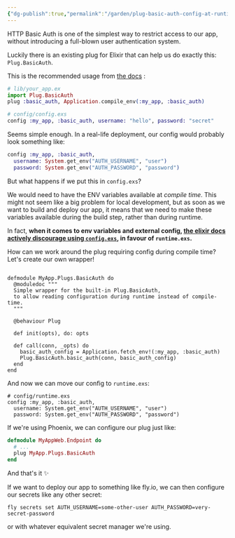 ```yaml
---
{"dg-publish":true,"permalink":"/garden/plug-basic-auth-config-at-runtime/","tags":["elixir","phoenix","plug","dev"],"created":"2025-06-01T10:53:11.542+01:00","updated":"2025-06-01T11:32:43.234+01:00"}
---
```


HTTP Basic Auth is one of the simplest way to restrict access to our app, without introducing a full-blown user authentication system.

Luckily there is an existing plug for Elixir that can help us do exactly this: `Plug.BasicAuth`.

This is the recommended usage from [the docs](https://hexdocs.pm/plug/Plug.BasicAuth.html) :
```elixir
# lib/your_app.ex
import Plug.BasicAuth
plug :basic_auth, Application.compile_env(:my_app, :basic_auth)

# config/config.exs
config :my_app, :basic_auth, username: "hello", password: "secret"
```
Seems simple enough.  In a real-life deployment, our config would probably look something like:
```elixir
config :my_app, :basic_auth,
  username: System.get_env("AUTH_USERNAME", "user")
  password: System.get_env("AUTH_PASSWORD", "password")
``` 

But what happens if we put this in `config.exs`?

We would need to have the ENV variables available at _compile time_.
This might not seem like a big problem for local development, but as soon as we want to build and deploy our app, it means that we need to make these variables available during the build step, rather than during runtime.

In fact, **when it comes to env variables and external config, [the elixir docs actively discourage using `config.exs`](https://hexdocs.pm/elixir/config-and-releases.html#configuration), in favour of `runtime.exs`.**

How can we work around the plug requiring config during compile time?
Let's create our own wrapper!
```

defmodule MyApp.Plugs.BasicAuth do
  @moduledoc """
  Simple wrapper for the built-in Plug.BasicAuth,
  to allow reading configuration during runtime instead of compile-time.
  """

  @behaviour Plug

  def init(opts), do: opts

  def call(conn, _opts) do
    basic_auth_config = Application.fetch_env!(:my_app, :basic_auth)
    Plug.BasicAuth.basic_auth(conn, basic_auth_config)
  end
end
```
And now we can move our config to `runtime.exs`:
```
# config/runtime.exs
config :my_app, :basic_auth,
  username: System.get_env("AUTH_USERNAME", "user")
  password: System.get_env("AUTH_PASSWORD", "password")
```
If we're using Phoenix, we can configure our plug just like:
```elixir
defmodule MyAppWeb.Endpoint do
  # ...
  plug MyApp.Plugs.BasicAuth
end
```
And that's it ✨

If we want to deploy our app to something like fly.io, we can then configure our secrets like any other secret:
```
fly secrets set AUTH_USERNAME=some-other-user AUTH_PASSWORD=very-secret-password
```
or with whatever equivalent secret manager we're using.